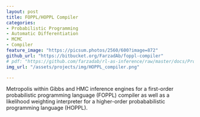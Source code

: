 ```yaml
---
layout: post
title: FOPPL/HOPPL Compiler
categories:
- Probabilistic Programming
- Automatic Differentiation
- MCMC
- Compiler
feature_image: "https://picsum.photos/2560/600?image=872"
github_url: "https://bitbucket.org/FarzadAb/foppl-compiler"
# pdf: "https://github.com/farzadab/rl-as-inference/raw/master/docs/Project%20Report%20-%20RL%20as%20Inference.pdf"
img_url: "/assets/projects/img/HOPPL_compiler.png"

---
```


Metropolis within Gibbs and HMC inference engines for a first-order probabilistic programming language (FOPPL) compiler as well as a likelihood weighting interpreter for a higher-order probababilistic programming language (HOPPL).